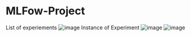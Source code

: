 # MLFow-Project
List of experiements
![image](https://github.com/user-attachments/assets/61408067-e0ca-45e5-9195-80969a5f614c)
Instance of Experiment
![image](https://github.com/user-attachments/assets/bebc9de2-de0a-4e23-b3f6-7ed04836485b)
![image](https://github.com/user-attachments/assets/00f485d7-e99e-477d-affc-b03b0c4f1bd4)
